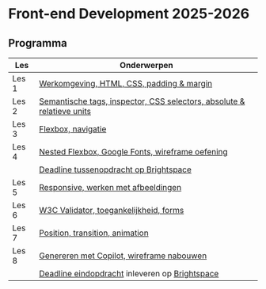 # Front-end Development 2025-2026

## Programma

| Les   | Onderwerpen                                                                                                                     |
| ----- | ------------------------------------------------------------------------------------------------------------------------------- |
| Les 1 | [Werkomgeving, HTML, CSS, padding & margin](./les1)                                                                             |
| Les 2 | [Semantische tags, inspector, CSS selectors, absolute & relatieve units](./les2)                                                |
| Les 3 | [Flexbox, navigatie](./les3)                                                                                                    |
| Les 4 | [Nested Flexbox, Google Fonts, wireframe oefening](./les4)                                                                      |
|       | [Deadline tussenopdracht op Brightspace](https://brightspace.hr.nl/d2l/le/lessons/192811/topics/852692)                         |
| Les 5 | [Responsive, werken met afbeeldingen](./les5)                                                                                   |
| Les 6 | [W3C Validator, toegankelijkheid, forms](./les6)                                                                                |
| Les 7 | [Position, transition, animation](./les7)                                                                                       |
| Les 8 | [Genereren met Copilot, wireframe nabouwen](eindopdracht)                                                                       |
|       | [Deadline eindopdracht](eindopdracht) inleveren op [Brightspace](https://brightspace.hr.nl/d2l/le/lessons/192811/topics/852693) |
